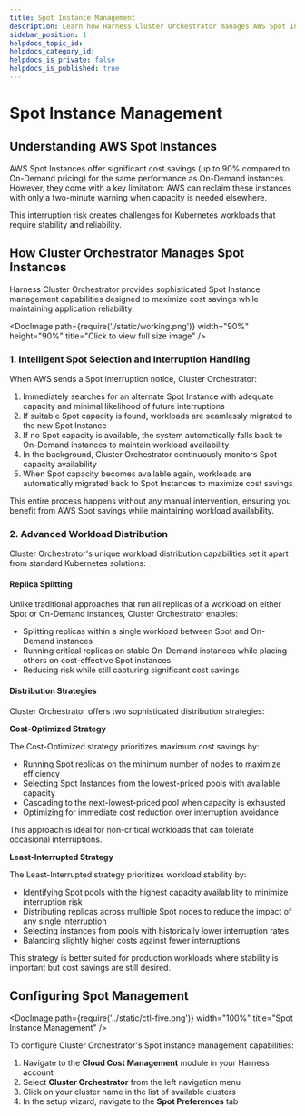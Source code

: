 ```yaml
---
title: Spot Instance Management
description: Learn how Harness Cluster Orchestrator manages AWS Spot Instances for optimal cost savings and reliability
sidebar_position: 1
helpdocs_topic_id: 
helpdocs_category_id: 
helpdocs_is_private: false
helpdocs_is_published: true
---
```


# Spot Instance Management

## Understanding AWS Spot Instances

AWS Spot Instances offer significant cost savings (up to 90% compared to On-Demand pricing) for the same performance as On-Demand instances. However, they come with a key limitation: AWS can reclaim these instances with only a two-minute warning when capacity is needed elsewhere.

This interruption risk creates challenges for Kubernetes workloads that require stability and reliability.

## How Cluster Orchestrator Manages Spot Instances

Harness Cluster Orchestrator provides sophisticated Spot Instance management capabilities designed to maximize cost savings while maintaining application reliability:

<DocImage path={require('./static/working.png')} width="90%" height="90%" title="Click to view full size image" />

### 1. Intelligent Spot Selection and Interruption Handling

When AWS sends a Spot interruption notice, Cluster Orchestrator:

1. Immediately searches for an alternate Spot Instance with adequate capacity and minimal likelihood of future interruptions
2. If suitable Spot capacity is found, workloads are seamlessly migrated to the new Spot Instance
3. If no Spot capacity is available, the system automatically falls back to On-Demand instances to maintain workload availability
4. In the background, Cluster Orchestrator continuously monitors Spot capacity availability
5. When Spot capacity becomes available again, workloads are automatically migrated back to Spot Instances to maximize cost savings

This entire process happens without any manual intervention, ensuring you benefit from AWS Spot savings while maintaining workload availability.

### 2. Advanced Workload Distribution

Cluster Orchestrator's unique workload distribution capabilities set it apart from standard Kubernetes solutions:

#### Replica Splitting

Unlike traditional approaches that run all replicas of a workload on either Spot or On-Demand instances, Cluster Orchestrator enables:

- Splitting replicas within a single workload between Spot and On-Demand instances
- Running critical replicas on stable On-Demand instances while placing others on cost-effective Spot instances
- Reducing risk while still capturing significant cost savings

#### Distribution Strategies

Cluster Orchestrator offers two sophisticated distribution strategies:

**Cost-Optimized Strategy**

The Cost-Optimized strategy prioritizes maximum cost savings by:

- Running Spot replicas on the minimum number of nodes to maximize efficiency
- Selecting Spot Instances from the lowest-priced pools with available capacity
- Cascading to the next-lowest-priced pool when capacity is exhausted
- Optimizing for immediate cost reduction over interruption avoidance

This approach is ideal for non-critical workloads that can tolerate occasional interruptions.

**Least-Interrupted Strategy**

The Least-Interrupted strategy prioritizes workload stability by:

- Identifying Spot pools with the highest capacity availability to minimize interruption risk
- Distributing replicas across multiple Spot nodes to reduce the impact of any single interruption
- Selecting instances from pools with historically lower interruption rates
- Balancing slightly higher costs against fewer interruptions

This strategy is better suited for production workloads where stability is important but cost savings are still desired.

## Configuring Spot Management

<DocImage path={require('../static/ctl-five.png')} width="100%" title="Spot Instance Management" />

To configure Cluster Orchestrator's Spot instance management capabilities:

1. Navigate to the **Cloud Cost Management** module in your Harness account
2. Select **Cluster Orchestrator** from the left navigation menu
3. Click on your cluster name in the list of available clusters
4. In the setup wizard, navigate to the **Spot Preferences** tab

